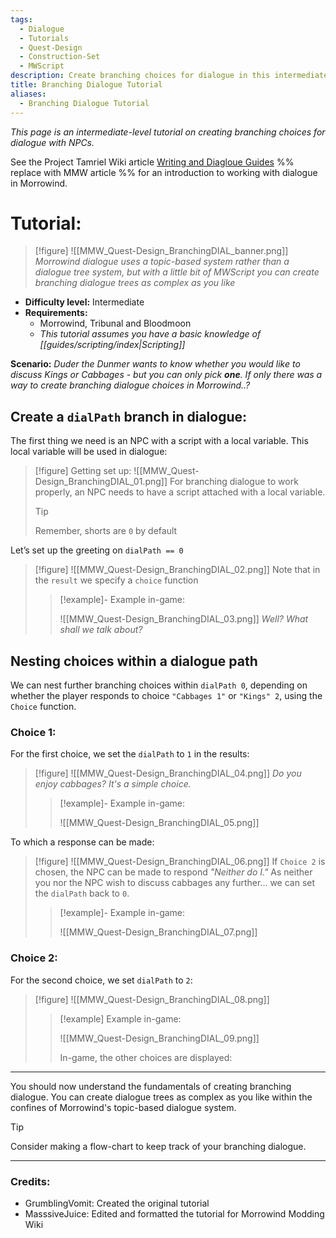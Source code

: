 ```yaml
---
tags:
  - Dialogue
  - Tutorials
  - Quest-Design
  - Construction-Set
  - MWScript
description: Create branching choices for dialogue in this intermediate-level tutorial
title: Branching Dialogue Tutorial
aliases:
  - Branching Dialogue Tutorial
---
```


*This page is an intermediate-level tutorial on creating branching choices for dialogue with NPCs.*

See the Project Tamriel Wiki article [Writing and Diagloue Guides](https://wiki.project-tamriel.com/wiki/Writing_and_Dialogue_Guidelines#Dialogue_2)  %% replace with MMW article %% for an introduction to working with dialogue in Morrowind.

# Tutorial: 
>[!figure]
>![[MMW_Quest-Design_BranchingDIAL_banner.png]]
>*Morrowind dialogue uses a topic-based system rather than a dialogue tree system, but with a little bit of MWScript you can create branching dialogue trees as complex as you like*
* **Difficulty level:** Intermediate
* **Requirements:**
     * Morrowind, Tribunal and Bloodmoon
     * *This tutorial assumes you have a basic knowledge of [[guides/scripting/index|Scripting]]*

**Scenario:** 
*Duder the Dunmer wants to know whether you would like to discuss Kings or Cabbages - but you can only pick **one**. If only there was a way to create branching dialogue choices in Morrowind..?*

## Create a `dialPath` branch in dialogue:

The first thing we need is an NPC with a script with a local variable. This local variable will be used in dialogue:

>[!figure] Getting set up:
>![[MMW_Quest-Design_BranchingDIAL_01.png]]
>For branching dialogue to work properly, an NPC needs to have a script attached with a local variable.
>
>>[!tip]
>>
>>Remember, shorts are `0` by default

Let’s set up the greeting on `dialPath == 0`

>[!figure]
>![[MMW_Quest-Design_BranchingDIAL_02.png]]
>Note that in the `result` we specify a `choice` function
>>[!example]- Example in-game:
>>
>>![[MMW_Quest-Design_BranchingDIAL_03.png]]
>>*Well? What shall we talk about?*

## Nesting choices within a dialogue path

We can nest further branching choices within `dialPath 0`, depending on whether the player responds to choice `"Cabbages 1"` or `"Kings" 2`, using the `Choice` function.

### Choice 1:

For the first choice, we set the `dialPath` to `1` in the results:

>[!figure]
>![[MMW_Quest-Design_BranchingDIAL_04.png]]
>*Do you enjoy cabbages? It's a simple choice.*
>>[!example]- Example in-game:
>>
>>![[MMW_Quest-Design_BranchingDIAL_05.png]]

To which a response can be made:

>[!figure]
>![[MMW_Quest-Design_BranchingDIAL_06.png]]
>If `Choice 2` is chosen, the NPC can be made to respond *"Neither do I."* As neither you nor the NPC wish to discuss cabbages any further... we can set the `dialPath` back to `0`.
>>[!example]- Example in-game:
>>
>>![[MMW_Quest-Design_BranchingDIAL_07.png]]

### Choice 2:

For the second choice, we set `dialPath` to `2`:

>[!figure]
>![[MMW_Quest-Design_BranchingDIAL_08.png]]
>>[!example] Example in-game: 
>>
>>![[MMW_Quest-Design_BranchingDIAL_09.png]] 
>>
>>In-game, the other choices are displayed:

---

You should now understand the fundamentals of creating branching dialogue. You can create dialogue trees as complex as you like within the confines of Morrowind's topic-based dialogue system.

>[!tip]
>Consider making a flow-chart to keep track of your branching dialogue.

---

### Credits:
- GrumblingVomit: Created the original tutorial
- MasssiveJuice: Edited and formatted the tutorial for Morrowind Modding Wiki